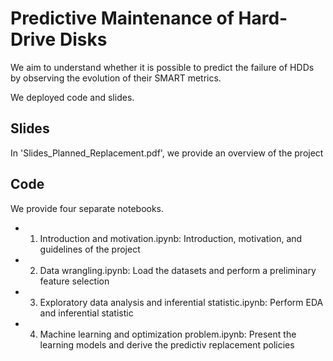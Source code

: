 # Predictive Maintenance of Hard-Drive Disks

We aim to understand whether it is possible to predict the failure of HDDs by observing the evolution of their SMART metrics. 

We deployed code and slides.

## Slides
In 'Slides_Planned_Replacement.pdf', we provide an overview of the project

## Code
We provide four separate notebooks. 

- 1. Introduction and motivation.ipynb: Introduction, motivation, and guidelines of the project
- 2. Data wrangling.ipynb: Load the datasets and perform a preliminary feature selection
- 3. Exploratory data analysis and inferential statistic.ipynb: Perform EDA and inferential statistic
- 4. Machine learning and optimization problem.ipynb: Present the learning models and derive the predictiv replacement policies
